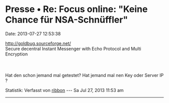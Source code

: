 Presse • Re: Focus online: \"Keine Chance für NSA-Schnüffler\"
==============================================================

Date: 2013-07-27 12:53:38

<http://goldbug.sourceforge.net/>\
Secure decentral Instant Messenger with Echo Protocol and Multi
Encryption\
\
\
\
Hat den schon jemand mal getestet? Hat jemand mal nen Key oder Server IP
?

Statistik: Verfasst von
[ribbon](http://forum.yacy-websuche.de/memberlist.php?mode=viewprofile&u=193)
--- Sa Jul 27, 2013 11:53 am

------------------------------------------------------------------------
